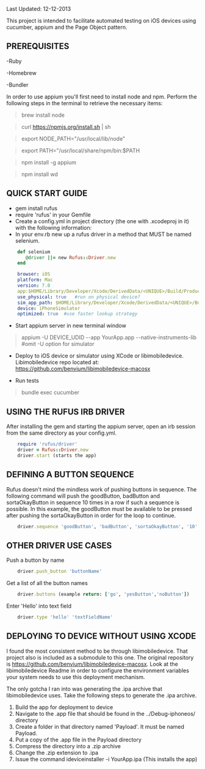 Last Updated: 12-12-2013

This project is intended to facilitate automated testing on iOS devices using cucumber, appium and the Page Object pattern. 

PREREQUISITES
--------------------------
-Ruby

-Homebrew

-Bundler

In order to use appium you'll first need to install node and npm. Perform the following steps in the terminal to retrieve the necessary items:

>brew install node

>curl https://npmjs.org/install.sh | sh

>export NODE_PATH="/usr/local/lib/node"

>export PATH="/usr/local/share/npm/bin:$PATH

>npm install -g appium

>npm install wd


QUICK START GUIDE
------------------------------
- gem install rufus
- require 'rufus' in your Gemfile
- Create a config.yml in project directory (the one with .xcodeproj in it) with the following information:
- In your env.rb new up a rufus driver in a method that MUST be named selenium.

````ruby
    def selenium
       @driver ||= new Rufus::Driver.new
    end
````


````YAML
    browser: iOS
    platform: Mac
    version: 7.0
    app:$HOME/Library/Developer/Xcode/DerivedData/<UNIQUE>/Build/Products/Debug-iphoneos/YourApp.app 
    use_physical: true   #run on physical device?
    sim_app_path: $HOME/Library/Developer/Xcode/DerivedData/<UNIQUE>/Build/Products/Debug-iphonesimulator/YourApp.app
    device: iPhoneSimulator
    optimized: true  #use faster lookup strategy
````
- Start appium server in new terminal window

>appium -U DEVICE_UDID --app YourApp.app --native-instruments-lib #omit -U option for simulator

- Deploy to iOS device or simulator using XCode or libimobiledevice. Libimobiledevice repo located at: https://github.com/benvium/libimobiledevice-macosx

- Run tests 

>bundle exec cucumber

USING THE RUFUS IRB DRIVER
--------------------------
After installing the gem and starting the appium server, open an irb session from the same directory as your config.yml. 

````ruby
    require 'rufus/driver'
    driver = Rufus::Driver.new
    driver.start (starts the app)
````

DEFINING A BUTTON SEQUENCE
--------------------------

Rufus doesn't mind the mindless work of pushing buttons in sequence. The following command will push the goodButton, badButton and sortaOkayButton in sequence 10 times in a row if such a sequence is possible. In this example, the goodButton must be available to be pressed after pushing the sortaOkayButton in order for the loop to continue. 

````ruby
    driver.sequence 'goodButton', 'badButton', 'sortaOkayButton', '10'
````

OTHER DRIVER USE CASES
----------------------

Push a button by name

````ruby
    driver.push_button 'buttonName'
````

Get a list of all the button names

````ruby
    driver.buttons (example return: ['go', 'yesButton','noButton'])
````

Enter 'Hello' into text field

````ruby
    driver.type 'hello' 'textFieldName'
````

DEPLOYING TO DEVICE WITHOUT USING XCODE
----------------------------------------------------------------------

I found the most consistent method to be through libimobiledevice. That project also is included as a submodule to this one. The original repository is https://github.com/benvium/libimobiledevice-macosx. Look at the libimobiledevice Readme in order to configure the environment variables your system needs to use this deployment mechanism. 

The only gotcha I ran into was generating the .ipa archive that libimobiledevice uses. Take the following steps to generate the .ipa archive.

1. Build the app for deployment to device
2. Navigate to the .app file that should be found in the ../Debug-iphoneos/ directory
3. Create a folder in that directory named 'Payload'. It must be named Payload.
4. Put a copy of the .app file in the Payload directory
5. Compress the directory into a .zip archive
6. Change the .zip extension to .ipa
7. Issue the command ideviceinstaller -i YourApp.ipa (This installs the app)


